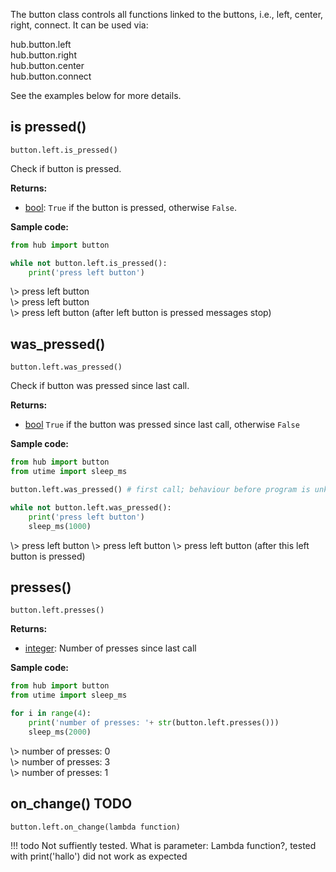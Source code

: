 The button class controls all functions linked to the buttons, i.e., left, center, right, connect. It can be used via:

<span class='shell_output'>
hub.button.left </br>
hub.button.right  </br>
hub.button.center  </br>
hub.button.connect  
</span>

See the examples below for more details.

## is pressed()

`button.left.is_pressed()`

Check if button is pressed.

__Returns:__

*  [bool](data_types.md#bool): `True` if the button is pressed, otherwise `False`. 

__Sample code:__

``` python
from hub import button

while not button.left.is_pressed():
    print('press left button')
```

<span class='shell_output'>
\> press left button </br>
\> press left button</br>
\> press left button  (after left button is pressed messages stop)
</span>

## was_pressed()

`button.left.was_pressed()`

Check if button was pressed since last call.

__Returns:__

*  [bool](data_types.md#bool) `True` if the button was pressed since last call, otherwise `False`

__Sample code:__

``` python
from hub import button
from utime import sleep_ms

button.left.was_pressed() # first call; behaviour before program is unknown

while not button.left.was_pressed():
    print('press left button')
    sleep_ms(1000)
```

<span class='shell_output'>
\> press left button  
\> press left button  
\> press left button  (after this left button is pressed)  
</span>

## presses()

`button.left.presses()`

__Returns:__

* [integer](data_types.md#int): Number of presses since last call

__Sample code:__

``` python
from hub import button
from utime import sleep_ms

for i in range(4):
    print('number of presses: '+ str(button.left.presses()))
    sleep_ms(2000)
```

<span class='shell_output'>
\> number of presses: 0 </br>
\> number of presses: 3 </br>
\> number of presses: 1 </br> 
</span>

## on_change() TODO

`button.left.on_change(lambda function)`

!!! todo
    Not suffiently tested. What is parameter: Lambda function?, tested with print('hallo') did not work as expected




